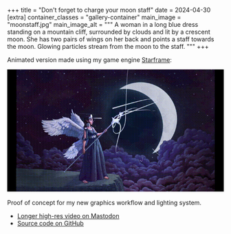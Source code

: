 +++
title = "Don't forget to charge your moon staff"
date = 2024-04-30
[extra]
container_classes = "gallery-container"
main_image = "moonstaff.jpg"
main_image_alt = """
A woman in a long blue dress standing on a mountain cliff,
surrounded by clouds and lit by a crescent moon.
She has two pairs of wings on her back and points a staff towards the moon.
Glowing particles stream from the moon to the staff.
"""
+++

Animated version made using my game engine [Starframe](https://github.com/m0lentum/starframe):

![The same image as above, but the particles are animated and cast light on the character.](moonstaff.gif)

Proof of concept for my new graphics workflow and lighting system.

- [Longer high-res video on Mastodon](https://mastoart.social/@molentum/112356769833978681)
- [Source code on GitHub](https://github.com/m0lentum/art)

<!-- more -->

